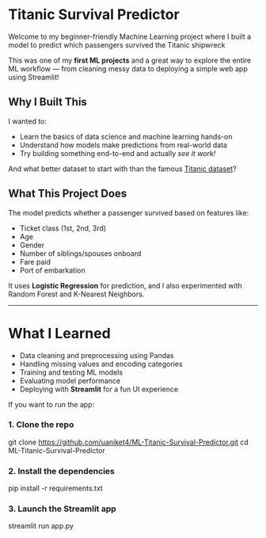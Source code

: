 #  Titanic Survival Predictor

Welcome to my beginner-friendly Machine Learning project where I built a model to predict which passengers survived the Titanic shipwreck 

This was one of my **first ML projects** and a great way to explore the entire ML workflow — from cleaning messy data to deploying a simple web app using Streamlit!



##  Why I Built This

I wanted to:
- Learn the basics of data science and machine learning hands-on
- Understand how models make predictions from real-world data
- Try building something end-to-end and actually *see it work!*

And what better dataset to start with than the famous [Titanic dataset](https://www.kaggle.com/c/titanic/data)? 



##  What This Project Does

The model predicts whether a passenger survived based on features like:

- Ticket class (1st, 2nd, 3rd)
- Age
- Gender
- Number of siblings/spouses onboard
- Fare paid
- Port of embarkation

It uses **Logistic Regression** for prediction, and I also experimented with Random Forest and K-Nearest Neighbors.

---

# What I Learned

- Data cleaning and preprocessing using Pandas  
- Handling missing values and encoding categories  
- Training and testing ML models  
- Evaluating model performance  
- Deploying with **Streamlit** for a fun UI experience




If you want to run the app:

### 1. Clone the repo

git clone https://github.com/uaniket4/ML-Titanic-Survival-Predictor.git
cd ML-Titanic-Survival-Predictor

### 2. Install the dependencies
pip install -r requirements.txt

### 3. Launch the Streamlit app
streamlit run app.py


